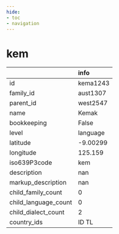 ```yaml
---
hide:
- toc
- navigation
---
```

# kem
|                      | info     |
|:---------------------|:---------|
| id                   | kema1243 |
| family_id            | aust1307 |
| parent_id            | west2547 |
| name                 | Kemak    |
| bookkeeping          | False    |
| level                | language |
| latitude             | -9.00299 |
| longitude            | 125.159  |
| iso639P3code         | kem      |
| description          | nan      |
| markup_description   | nan      |
| child_family_count   | 0        |
| child_language_count | 0        |
| child_dialect_count  | 2        |
| country_ids          | ID TL    |